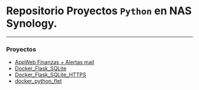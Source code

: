 # Repositorio Proyectos `Python` en NAS Synology.
---------------------------------------------------------------------------------

### Proyectos

- [AppWeb Finanzas + Alertas mail](https://github.com/javicuellar/Python_NAS/tree/master/AppWeb_alertas)
- [Docker_Flask_SQLite](https://github.com/javicuellar/Python_NAS/tree/master/Docker_Flask_SQLite)
- [Docker_Flask_SQLite_HTTPS](https://github.com/javicuellar/Python_NAS/tree/master/Docker_Flask_SQLite_HTTPS)
- [docker_python_flet](https://github.com/javicuellar/Python_NAS/tree/master/docker_python_flet)
